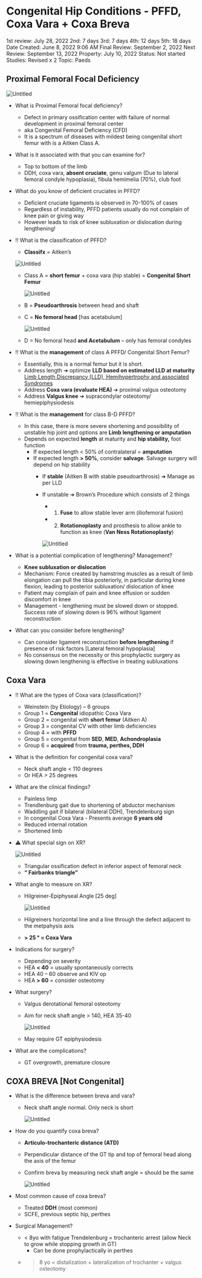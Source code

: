 # Congenital Hip Conditions - PFFD, Coxa Vara + Coxa Breva

1st review: July 28, 2022
2nd: 7 days
3rd: 7 days
4th: 12 days
5th: 18 days
Date Created: June 8, 2022 9:06 AM
Final Review: September 2, 2022
Next Review: September 13, 2022
Property: July 10, 2022
Status: Not started
Studies: Revised x 2
Topic: Paeds

## Proximal Femoral Focal Deficiency

![Untitled](Congenital%20Hip%20Conditions%20-%20PFFD,%20Coxa%20Vara%20+%20Coxa%204f7f2b96edf6410588235128cac11004/Untitled.png)

- What is Proximal Femoral focal deficiency?
    - Defect in primary ossification center with failure of normal development in proximal femoral center
    - aka Congenital Femoral Deficiency (CFD)
    - It is a spectrum of diseases with mildest being congenital short femur with is a Aitken Class A.
- What is it associated with that you can examine for?
    - Top to bottom of the limb
    - DDH, coxa vara, **absent cruciate**, genu valgum (Due to lateral femoral condyle hypoplasia), fibula hemimelia (70%), club foot
- What do you know of deficient cruciates in PFFD?
    - Deficient cruciate ligaments is observed in 70-100% of cases
    - Regardless of instability, PFFD patients usually do not complain of knee pain or giving way
    - However leads to risk of knee subluxation or dislocation during lengthening!
- ‼️ What is the classification of PFFD?
    - **Classifx** = Aitken’s
    
    ![Untitled](Congenital%20Hip%20Conditions%20-%20PFFD,%20Coxa%20Vara%20+%20Coxa%204f7f2b96edf6410588235128cac11004/Untitled%201.png)
    
    - Class A = **short femur** + coxa vara (hip stable) = **Congenital Short Femur**
        
        ![Untitled](Congenital%20Hip%20Conditions%20-%20PFFD,%20Coxa%20Vara%20+%20Coxa%204f7f2b96edf6410588235128cac11004/Untitled%202.png)
        
    - B = **Pseudoarthrosis** between head and shaft
    - C = **No femoral head** [has acetabulum]
        
        ![Untitled](Congenital%20Hip%20Conditions%20-%20PFFD,%20Coxa%20Vara%20+%20Coxa%204f7f2b96edf6410588235128cac11004/Untitled%203.png)
        
    - D = No femoral head **and Acetabulum** – only has femoral condyles
- ‼️ What is the **management** of class A PFFD/ Congenital Short Femur?
    - Essentially, this is a normal femur but it is short.
    - Address length ➔ optimize **LLD based on estimated LLD at maturity** [Limb Length Discrepancy (LLD), Hemihypertrophy and associated Syndromes](Limb%20Length%20Discrepancy%20(LLD),%20Hemihypertrophy%20and%209c6b92d367c84e3f8a93733b68a2915f.md)
    - Address **Coxa vara (evaluate HEA)** ➔ proximal valgus osteotomy
    - Address **Valgus knee** ➔ supracondylar osteotomy/ hemiepiphysiodesis
- ‼️ What is the **management** for class B-D PFFD?
    - In this case, there is more severe shortening and possibility of unstable hip joint and options are **Limb lengthening or amputation**
    - Depends on expected **length** at maturity and **hip stability,** foot function
        - If expected length < 50% of contralateral = **amputation**
        - If expected length **> 50%**, consider **salvage**. Salvage surgery will depend on hip stability
            - If **stable** (Aitken B with stable pseudoarthrosis) ➔ Manage as per LLD
            - If unstable ➔ Brown’s Procedure which consists of 2 things
                - 1. **Fuse** to allow stable lever arm (iliofemoral fusion)
                - 2. **Rotationoplasty** and prosthesis to allow ankle to function as knee (**Van Ness Rotationoplasty**)
                
                ![Untitled](Congenital%20Hip%20Conditions%20-%20PFFD,%20Coxa%20Vara%20+%20Coxa%204f7f2b96edf6410588235128cac11004/Untitled%204.png)
                
- What is a potential complication of lengthening? Management?
    - **Knee subluxation or dislocation**
    - Mechanism: Force created by hamstring muscles as a result of limb elongation can pull the tibia posteriorly, in particular during knee flexion, leading to posterior subluxation/ dislocation of knee
    - Patient may complain of pain and knee effusion or sudden discomfort in knee
    - Management - lengthening must be slowed down or stopped. Success rate of slowing down is 96% without ligament reconstruction
- What can you consider before lengthening?
    - Can consider ligament reconstruction **before lengthening** if presence of risk factors [Lateral femoral hypoplasia]
    - No consensus on the necessity or this prophylactic surgery as slowing down lengthening is effective in treating subluxations

## Coxa Vara

- ‼️ What are the types of Coxa vara (classification)?
    - Weinstein (by Etiology) – 6 groups
    - Group 1 = **Congenital** idiopathic Coxa Vara
    - Group 2 = congenital with **short femur** (Aitken A)
    - Group 3 = congenital CV with other limb deficiencies
    - Group 4 = with **PFFD**
    - Group 5 = congenital from **SED**, **MED**, **Achondroplasia**
    - Group 6 = **acquired** from **trauma, perthes, DDH**
- What is the definition for congenital coxa vara?
    - Neck shaft angle < 110 degrees
    - Or HEA > 25 degrees
- What are the clinical findings?
    - Painless limp
    - Trendlenburg gait due to shortening of abductor mechanism
    - Waddling gait if bilateral (bilateral DDH), Trendelenburg sign
    - In congenital Coxa Vara - Presents average **6 years old**
    - Reduced internal rotation
    - Shortened limb
- ⚠️ What special sign on XR?
    
    ![Untitled](Congenital%20Hip%20Conditions%20-%20PFFD,%20Coxa%20Vara%20+%20Coxa%204f7f2b96edf6410588235128cac11004/Untitled%205.png)
    
    - Triangular ossification defect in inferior aspect of femoral neck
    - **“ Fairbanks triangle”**
- What angle to measure on XR?
    - Hilgreiner-Epiphyseal Angle [25 deg]
        
        ![Untitled](Congenital%20Hip%20Conditions%20-%20PFFD,%20Coxa%20Vara%20+%20Coxa%204f7f2b96edf6410588235128cac11004/Untitled%206.png)
        
    - Hilgreiners horizontal line and a line through the defect adjacent to the metpahysis axis
    - **> 25 ° = Coxa Vara**
- Indications for surgery?
    - Depending on severity
    - HEA **< 40** = usually spontaneously corrects
    - HEA 40 – 60 observe and KIV op
    - HEA **> 60** = consider osteotomy
- What surgery?
    - Valgus derotational femoral osteotomy
    - Aim for neck shaft angle > 140, HEA 35-40
        
        ![Untitled](Congenital%20Hip%20Conditions%20-%20PFFD,%20Coxa%20Vara%20+%20Coxa%204f7f2b96edf6410588235128cac11004/Untitled%207.png)
        
    - May require GT epiphysiodesis
- What are the complications?
    - GT overgrowth, premature closure

## COXA BREVA [Not Congenital]

- What is the difference between breva and vara?
    - Neck shaft angle normal. Only neck is short
        
        ![Untitled](Congenital%20Hip%20Conditions%20-%20PFFD,%20Coxa%20Vara%20+%20Coxa%204f7f2b96edf6410588235128cac11004/Untitled%208.png)
        
- How do you quantify coxa breva?
    - **Articulo-trochanteric distance (ATD)**
    - Perpendicular distance of the GT tip and top of femoral head along the axis of the femur
    - Confirm breva by measuring neck shaft angle = should be the same
        
        ![Untitled](Congenital%20Hip%20Conditions%20-%20PFFD,%20Coxa%20Vara%20+%20Coxa%204f7f2b96edf6410588235128cac11004/Untitled%208.png)
        
- Most common cause of coxa breva?
    - Treated **DDH** (most common)
    - SCFE, previous septic hip, perthes
- Surgical Management?
    - < 8yo with fatigue Trendelenburg = trochanteric arrest (allow Neck to grow while stopping growth in GT)
        - Can be done prophylactically in perthes
    - > 8 yo = distalization + lateralization of trochanter + valgus osteotomy